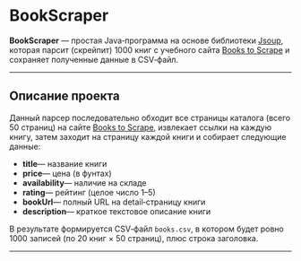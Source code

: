 # BookScraper

**BookScraper** — простая Java‑программа на основе библиотеки [Jsoup](https://jsoup.org/), которая парсит (скрейпит)
1000 книг с учебного сайта [Books to Scrape](http://books.toscrape.com/) и сохраняет полученные данные в CSV‑файл.

---

## Описание проекта

Данный парсер последовательно обходит все страницы каталога (всего 50 страниц) на
сайте [Books to Scrape](http://books.toscrape.com/), извлекает ссылки на каждую книгу, затем заходит на страницу каждой
книги и собирает следующие данные:

- **title**— название книги
- **price**— цена (в фунтах)
- **availability**— наличие на складе
- **rating**— рейтинг (целое число 1–5)
- **bookUrl**— полный URL на detail‑страницу книги
- **description**— краткое текстовое описание книги

В результате формируется CSV‑файл `books.csv`, в котором будет ровно 1000 записей (по 20 книг × 50 страниц), плюс строка
заголовка.

---